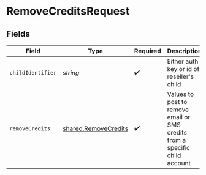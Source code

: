 # RemoveCreditsRequest


## Fields

| Field                                                                       | Type                                                                        | Required                                                                    | Description                                                                 |
| --------------------------------------------------------------------------- | --------------------------------------------------------------------------- | --------------------------------------------------------------------------- | --------------------------------------------------------------------------- |
| `childIdentifier`                                                           | *string*                                                                    | :heavy_check_mark:                                                          | Either auth key or id of reseller's child                                   |
| `removeCredits`                                                             | [shared.RemoveCredits](../../models/shared/removecredits.md)                | :heavy_check_mark:                                                          | Values to post to remove email or SMS credits from a specific child account |